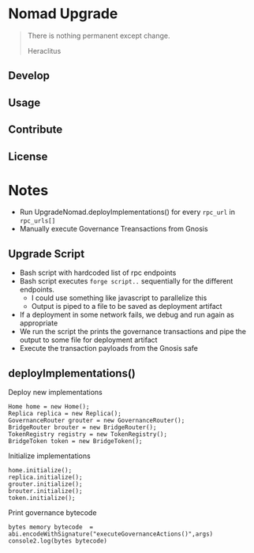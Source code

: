 # Nomad Upgrade

> There is nothing permanent except change.
>
>  Heraclitus

## Develop

## Usage

## Contribute

## License

# Notes

- Run UpgradeNomad.deployImplementations() for every `rpc_url` in `rpc_urls[]`
- Manually execute Governance Treansactions from Gnosis


## Upgrade Script
- Bash script with hardcoded list of rpc endpoints
- Bash script executes `forge script..` sequentially for the different endpoints.
    - I could use something like javascript to parallelize this
    - Output is piped to a file to be saved as deployment artifact
- If a deployment in some network fails, we debug and run again as appropriate
- We run the script the prints the governance transactions and pipe the output to some file for deployment artifact
- Execute the transaction payloads from the Gnosis safe

## deployImplementations()


Deploy new implementations
```
Home home = new Home();
Replica replica = new Replica();
GovernanceRouter grouter = new GovernanceRouter();
BridgeRouter brouter = new BridgeRouter();
TokenRegistry registry = new TokenRegistry();
BridgeToken token = new BridgeToken();
```

Initialize implementations
```
home.initialize();
replica.initialize();
grouter.initialize();
brouter.initialize();
token.initialize();
```

Print governance bytecode

```
bytes memory bytecode  = abi.encodeWithSignature("executeGovernanceActions()",args)
console2.log(bytes bytecode)
```

